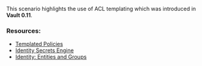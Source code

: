 This scenario highlights the use of ACL templating which was introduced in **Vault 0.11**.

### Resources:

- [Templated Policies](https://www.vaultproject.io/docs/concepts/policies.html#templated-policies)
- [Identity Secrets Engine](https://www.vaultproject.io/docs/secrets/identity/index.html)
- [Identity: Entities and Groups](https://learn.hashicorp.com/vault/identity-access-management/iam-identity)

<br>
